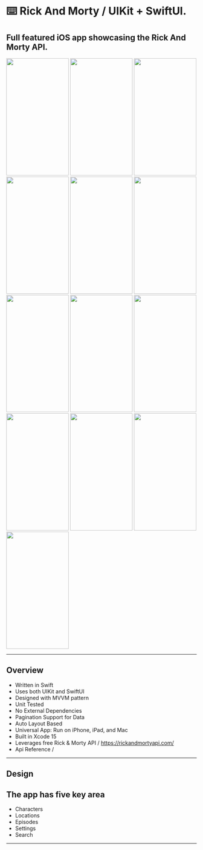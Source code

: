 ⌨️ Rick And Morty / UIKit + SwiftUI.
=====

Full featured iOS app showcasing the Rick And Morty API.
-----

<img src="https://github.com/user-attachments/assets/4f709f43-0f1f-49e3-8abd-1ed725ff1c38" width="165" height="310">
<img src="https://github.com/user-attachments/assets/55ea36d6-f3af-4756-9c6a-e931a549fb15" width="165" height="310">
<img src="https://github.com/user-attachments/assets/9e0e389a-b360-4251-9ae9-a7654a1a61d4" width="165" height="310">
<img src="https://github.com/user-attachments/assets/c54bba8d-c5bd-44a7-b698-d5cf53a7ad80" width="165" height="310">
<img src="https://github.com/user-attachments/assets/90c04825-b56b-48bd-a94e-55cbca024aa4" width="165" height="310">
<img src="https://github.com/user-attachments/assets/9e15a1d7-9258-4c7c-8cda-c19eff1191c9" width="165" height="310">
<img src="https://github.com/user-attachments/assets/ad0caa6d-9f6b-4996-9330-61556e0d3ef8" width="165" height="310">
<img src="https://github.com/user-attachments/assets/8fdb2bf0-5e91-4d0b-928c-2c282d26960a" width="165" height="310">
<img src="https://github.com/user-attachments/assets/3db1ba9e-40a0-4bb9-a8ef-6aece5927f96" width="165" height="310">
<img src="https://github.com/user-attachments/assets/b038458d-f895-4fd6-9a55-adb8d330b51a" width="165" height="310">
<img src="https://github.com/user-attachments/assets/807a596c-cadd-4f09-93c4-e1759c6d3784" width="165" height="310">
<img src="https://github.com/user-attachments/assets/ff713e36-e5e9-47c0-a8b9-fcc060fc091f" width="165" height="310">
<img src="https://github.com/user-attachments/assets/607fc7e3-c435-49e6-bc95-e3a9f1a1445d" width="165" height="310">

-----

Overview
-----
- Written in Swift
- Uses both UIKit and SwiftUI
- Designed with MVVM pattern
- Unit Tested
- No External Dependencies
- Pagination Support for Data
- Auto Layout Based
- Universal App: Run on iPhone, iPad, and Mac
- Built in Xcode 15
- Leverages free Rick & Morty API / https://rickandmortyapi.com/
- Api Reference / 
-----

Design
------
The app has five key area
------
- Characters
- Locations
- Episodes
- Settings
- Search

-----

